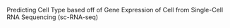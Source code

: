 Predicting Cell Type based off of Gene Expression of Cell from Single-Cell RNA Sequencing (sc-RNA-seq)
